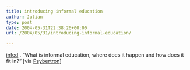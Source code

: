 ```yaml
---
title: introducing informal education
author: Julian
type: post
date: 2004-05-31T22:38:26+00:00
url: /2004/05/31/introducing-informal-education/

---
```

[infed][1] . <q>What is informal education, where does it happen and how does it fit in?</q> [via [Psybertron][2]]

 [1]: https://www.infed.org/hp-intro.htm
 [2]: https://www.psybertron.org/index.html